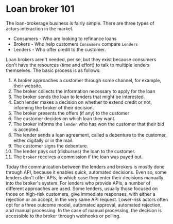 # Loan broker 101

The loan-brokerage business is fairly simple. There are three types of
actors interaction in the market.

- Consumers - Who are looking to refinance loans
- Brokers - Who help customers `Consumers` compare `Lenders`
- Lenders - Who offer credit to the customer.

Loan brokers aren't needed, per se, but they exist because consumers
don't have the resources (time and effort) to talk to multiple lenders
themselves. The basic process is as follows:

1. A broker approaches a customer through some channel, for example, their website.
2. The broker collects the information necessary to apply for the loan
3. The broker sends the loan to lenders that might be interested.
4. Each lender makes a decision on whether to extend credit or not,
   informing the broker of their decision.
5. The broker presents the offers (if any) to the customer
6. The customer decides on which loan they want.
7. The broker informs the `lender` who has won the customer that their bid is accepted.
8. The lender sends a loan agreement, called a debenture to the
   customer, either digitally or in the mail.
9. The customer signs the debenture.
10. The lender pays out (disburses) the loan to the customer.
11. The `broker` receives a commission if the loan was payed out.

Today the communication between the lenders and brokers is mostly done
through API, because it enables quick, automated decisions. Even so,
some lenders don't offer APIs, in which case they enter their
decisions manually into the broker's system. For lenders who provide
APIs, a number of different approaches are used. Some lenders, usually
those focused on those on high-risk customers, give immediate
responses, with either a rejection or an accept, in the very same API
request. Lower-risk actors often opt for a three outcome model,
automated approval, automated rejection, and manual processing. In the
case of manual processing, the decision is accessible to the broker
through webhooks or polling.
